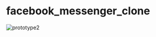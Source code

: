 # facebook_messenger_clone

![prototype2](https://user-images.githubusercontent.com/42013687/106543007-94c74680-650d-11eb-9922-7082ca834864.png)
